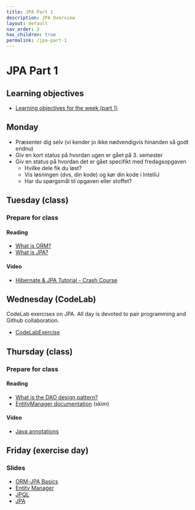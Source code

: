 ```yaml
---
title: JPA Part 1
description: JPA Overview
layout: default
nav_order: 3    
has_children: true
permalink: /jpa-part-1
---
```



# JPA Part 1

## Learning objectives

- [Learning objectives for the week (part 1)](./learning_objectives.md)

## Monday

- Præsenter dig selv (vi kender jo ikke nødvendigvis hinanden så godt endnu)
- Giv en kort status på hvordan ugen er gået på 3. semester
- Giv en status på hvordan det er gået specifikt med fredagsopgaven
  - Hvilke dele fik du løst?
  - Vis løsningen (dvs, din kode) og kør din kode i IntelliJ
  - Har du spørgsmål til opgaven eller stoffet?

## Tuesday (class)

### Prepare for class

#### Reading

- [What is ORM?](https://www.freecodecamp.org/news/what-is-an-orm-the-meaning-of-object-relational-mapping-database-tools/)
- [What is JPA?](https://www.infoworld.com/article/2259807/what-is-jpa-introduction-to-the-java-persistence-api.html)

#### Video

- [Hibernate & JPA Tutorial - Crash Course](https://www.youtube.com/watch?v=xHminZ9Dxm4)

## Wednesday (CodeLab)

CodeLab exercises on JPA. All day is devoted to pair programming and Github collaboration.

- [CodeLabExercise](./exercises/codelab.md)

## Thursday (class)

### Prepare for class

#### Reading

- [What is the DAO design pattern?](https://www.digitalocean.com/community/tutorials/dao-design-pattern)
- [EntityManager documentation](https://docs.oracle.com/javaee/5/api/javax/persistence/EntityManager.html) (skim)

#### Video

- [Java annotations](https://www.youtube.com/watch?v=DkZr7_c9ry8&t=1s)

## Friday (exercise day)


### Slides

- [ORM-JPA Basics](https://efif-my.sharepoint.com/:p:/g/personal/jorg_cphbusiness_dk/EZVvVZzWXOhLqERgtCMPNeMBoMdShTCo9BSSaOi_Jwttow?e=ghoiPK)
- [Entity Manager](https://efif-my.sharepoint.com/:p:/g/personal/jorg_cphbusiness_dk/EeTY-AmDezNHiDW5V0oPfh4B6cqIeShqbNvWKgaQjsw3kQ?e=jJ2YRB)
- [JPQL](https://efif-my.sharepoint.com/:p:/g/personal/jorg_cphbusiness_dk/EUaB0Y-6_o9NvqB9lCsCsPMBCEWwAfe7OC067v7jTy5L9w?e=Ujd1dE)
- [JPA](https://efif-my.sharepoint.com/:p:/g/personal/jorg_cphbusiness_dk/EfOh_VOMLbNKjt6_QfMWe-4BlheSGiOtDzMCwweWwHk2yA?e=dcCv55)
